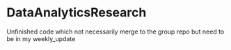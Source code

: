 # DataAnalyticsResearch
Unfinished code which not necessarily merge to the group repo but need to be in my weekly_update

